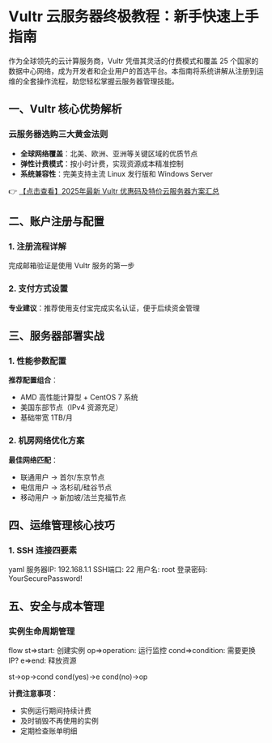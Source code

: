 # Vultr 云服务器终极教程：新手快速上手指南

作为全球领先的云计算服务商，Vultr 凭借其灵活的付费模式和覆盖 25 个国家的数据中心网络，成为开发者和企业用户的首选平台。本指南将系统讲解从注册到运维的全套操作流程，助您轻松掌握云服务器管理技能。

## 一、Vultr 核心优势解析

### 云服务器选购三大黄金法则
- **全球网络覆盖**：北美、欧洲、亚洲等关键区域的优质节点
- **弹性计费模式**：按小时计费，实现资源成本精准控制
- **系统兼容性**：完美支持主流 Linux 发行版和 Windows Server

👉 [【点击查看】2025年最新 Vultr 优惠码及特价云服务器方案汇总](https://bit.ly/VuLtr)

## 二、账户注册与配置

### 1. 注册流程详解
完成邮箱验证是使用 Vultr 服务的第一步

### 2. 支付方式设置
**专业建议**：推荐使用支付宝完成实名认证，便于后续资金管理

## 三、服务器部署实战

### 1. 性能参数配置
**推荐配置组合**：
- AMD 高性能计算型 + CentOS 7 系统
- 美国东部节点（IPv4 资源充足）
- 基础带宽 1TB/月

### 2. 机房网络优化方案
**最佳网络匹配**：
- 联通用户 → 首尔/东京节点
- 电信用户 → 洛杉矶/硅谷节点
- 移动用户 → 新加坡/法兰克福节点

## 四、运维管理核心技巧

### 1. SSH 连接四要素
yaml
服务器IP: 192.168.1.1
SSH端口: 22
用户名: root
登录密码: YourSecurePassword!

## 五、安全与成本管理

### 实例生命周期管理
flow
st=>start: 创建实例
op=>operation: 运行监控
cond=>condition: 需要更换IP?
e=>end: 释放资源

st->op->cond
cond(yes)->e
cond(no)->op

**计费注意事项**：
- 实例运行期间持续计费
- 及时销毁不再使用的实例
- 定期检查账单明细